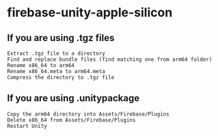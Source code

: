 # firebase-unity-apple-silicon

## If you are using .tgz files

    Extract .tgz file to a directory
    Find and replace bundle files (find matching one from arm64 folder)
    Rename x86_64 to arm64
    Rename x86_64.meta to arm64.meta
    Compress the directory to .tgz file

## If you are using .unitypackage

    Copy the arm64 directory into Assets/Firebase/Plugins
    Delete x86_64 from Assets/Firebase/Plugins
    Restart Unity